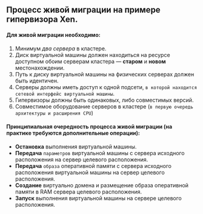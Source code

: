 ## Процесс живой миграции на примере гипервизора Xen. 

#### Для живой миграции необходимо:
1. Минимум *два сервера* в кластере.
2. Диск виртуальной машины должен находиться на ресурсе доступном обоим серверам кластера — **старом** и **новом** местонахождении.
3. Путь к диску виртуальной машины на физических серверах должен быть идентичен.
4. Серверы должны иметь доступ к одной подсети, `в которой находится сетевой интерфейс виртуальной машины`.
5. Гипервизоры должны быть одинаковых, либо совместимых версий.
6. Совместимое оборудование серверов в кластере (`в первую очередь архитектуры и расширения CPU`)
 
#### Принципиальная очередность процесса живой миграции (на практике требуются дополнительные операции):
* **Остановка** выполнения виртуальной машины.
* **Передача** `параметров` виртуальной машины с сервера исходного расположения на сервер целевого расположения.
* **Передача** `образа` оперативной памяти с сервера исходного расположения виртуальной машины на сервер целевого расположения.
* **Создание** виртуально домена и размещение образа оперативной памяти в RAM сервера целевого расположения.
* **Запуск** выполнения виртуальной машины на сервере целевого расположения.

